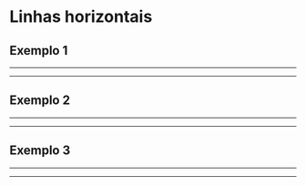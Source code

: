 # Linhas horizontais

## Exemplo 1

***

---

## Exemplo 2

* * *

- - -

## Exemplo 3

****************************
----------------------------

